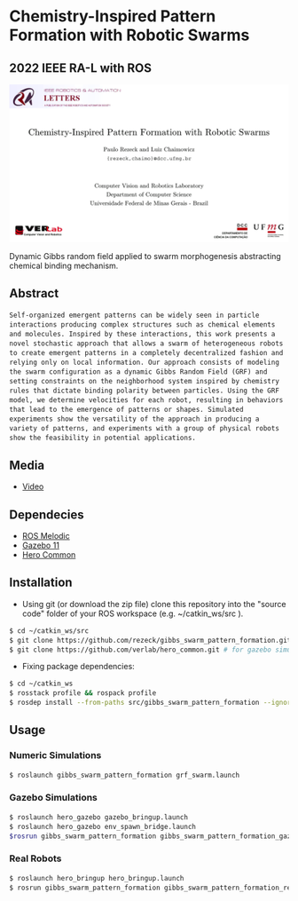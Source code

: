 # Chemistry-Inspired Pattern Formation with Robotic Swarms
## 2022 IEEE RA-L with ROS

[![IMAGE ALT TEXT HERE](media/video.png)](https://www.youtube.com/watch?v=y7ls4djT3W4)

Dynamic Gibbs random field applied to swarm morphogenesis abstracting chemical binding mechanism.

## Abstract
```Self-organized emergent patterns can be widely seen in particle interactions producing complex structures such as chemical elements and molecules. Inspired by these interactions, this work presents a novel stochastic approach that allows a swarm of heterogeneous robots to create emergent patterns in a completely decentralized fashion and relying only on local information. Our approach consists of modeling the swarm configuration as a dynamic Gibbs Random Field (GRF) and setting constraints on the neighborhood system inspired by chemistry rules that dictate binding polarity between particles. Using the GRF model, we determine velocities for each robot, resulting in behaviors that lead to the emergence of patterns or shapes. Simulated experiments show the versatility of the approach in producing a variety of patterns, and experiments with a group of physical robots show the feasibility in potential applications.```

## Media
- [Video](https://youtu.be/y7ls4djT3W4)

## Dependecies

-  [ROS Melodic](http://wiki.ros.org/melodic/Installation)
-  [Gazebo 11](http://gazebosim.org/download)
- [Hero Common](https://github.com/verlab/hero_common)

## Installation

-   Using git (or download the zip file) clone this repository into the "source code" folder of your ROS workspace (e.g. ~/catkin_ws/src ).

```sh
$ cd ~/catkin_ws/src
$ git clone https://github.com/rezeck/gibbs_swarm_pattern_formation.git
$ git clone https://github.com/verlab/hero_common.git # for gazebo simulations and real robots
```

-   Fixing package dependencies:

```sh
$ cd ~/catkin_ws
$ rosstack profile && rospack profile
$ rosdep install --from-paths src/gibbs_swarm_pattern_formation --ignore-src -r -y
```

## Usage
### Numeric Simulations
```sh
$ roslaunch gibbs_swarm_pattern_formation grf_swarm.launch
```

### Gazebo Simulations
```sh
$ roslaunch hero_gazebo gazebo_bringup.launch
$ roslaunch hero_gazebo env_spawn_bridge.launch
$rosrun gibbs_swarm_pattern_formation gibbs_swarm_pattern_formation_gazebo
```

### Real Robots
```sh
$ roslaunch hero_bringup hero_bringup.launch
$ rosrun gibbs_swarm_pattern_formation gibbs_swarm_pattern_formation_real
```